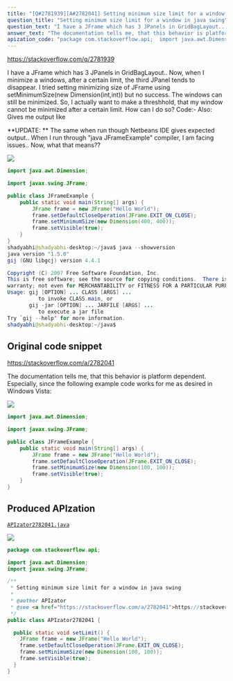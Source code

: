 ```yaml
---
title: "[Q#2781939][A#2782041] Setting minimum size limit for a window in java swing"
question_title: "Setting minimum size limit for a window in java swing"
question_text: "I have a JFrame which has 3 JPanels in GridBagLayout.. Now, when I minimize a windows, after a certain limit, the third JPanel tends to disappear. I tried setting minimizing size of JFrame using setMinimumSize(new Dimension(int,int)) but no success. The windows can still be minimized. So, I actually want to make a threshhold, that my window cannot be minimized after a certain limit. How can I do so? Code:- Also: Gives me output like  **UPDATE: ** The same when run though Netbeans IDE gives expected output.. When I run through \"java JFrameExample\" compiler, I am facing issues.. Now, what that means??"
answer_text: "The documentation tells me, that this behavior is platform dependent. Especially, since the following example code works for me as desired in Windows Vista:"
apization_code: "package com.stackoverflow.api;  import java.awt.Dimension; import javax.swing.JFrame;  /**  * Setting minimum size limit for a window in java swing  *  * @author APIzator  * @see <a href=\"https://stackoverflow.com/a/2782041\">https://stackoverflow.com/a/2782041</a>  */ public class APIzator2782041 {    public static void setLimit() {     JFrame frame = new JFrame(\"Hello World\");     frame.setDefaultCloseOperation(JFrame.EXIT_ON_CLOSE);     frame.setMinimumSize(new Dimension(100, 100));     frame.setVisible(true);   } }"
---
```


https://stackoverflow.com/q/2781939

I have a JFrame which has 3 JPanels in GridBagLayout..
Now, when I minimize a windows, after a certain limit, the third JPanel tends to disappear.
I tried setting minimizing size of JFrame using setMinimumSize(new Dimension(int,int)) but no success. The windows can still be minimized.
So, I actually want to make a threshhold, that my window cannot be minimized after a certain limit.
How can I do so?
Code:-
Also:
Gives me output like

**UPDATE: ** The same when run though Netbeans IDE gives expected output.. When I run through &quot;java JFrameExample&quot; compiler, I am facing issues.. Now, what that means??


<div class="code-logo"><img src="/stackoverflow.png" /></div>

```java
import java.awt.Dimension;

import javax.swing.JFrame;

public class JFrameExample {
    public static void main(String[] args) {
        JFrame frame = new JFrame("Hello World");
        frame.setDefaultCloseOperation(JFrame.EXIT_ON_CLOSE);
        frame.setMinimumSize(new Dimension(400, 400));
        frame.setVisible(true);
    }
}
shadyabhi@shadyabhi-desktop:~/java$ java --showversion
java version "1.5.0"
gij (GNU libgcj) version 4.4.1

Copyright (C) 2007 Free Software Foundation, Inc.
This is free software; see the source for copying conditions.  There is NO
warranty; not even for MERCHANTABILITY or FITNESS FOR A PARTICULAR PURPOSE.
Usage: gij [OPTION] ... CLASS [ARGS] ...
          to invoke CLASS.main, or
       gij -jar [OPTION] ... JARFILE [ARGS] ...
          to execute a jar file
Try `gij --help' for more information.
shadyabhi@shadyabhi-desktop:~/java$
```


## Original code snippet

https://stackoverflow.com/a/2782041

The documentation tells me, that this behavior is platform dependent. Especially, since the following example code works for me as desired in Windows Vista:

<div class="code-logo"><img src="/stackoverflow.png" /></div>

```java
import java.awt.Dimension;

import javax.swing.JFrame;

public class JFrameExample {
    public static void main(String[] args) {
        JFrame frame = new JFrame("Hello World");
        frame.setDefaultCloseOperation(JFrame.EXIT_ON_CLOSE);
        frame.setMinimumSize(new Dimension(100, 100));
        frame.setVisible(true);
    }
}
```

## Produced APIzation

[`APIzator2782041.java`](https://github.com/pasqualesalza/apization-temp-data/raw/master/search/APIzator2782041.java)

<div class="code-logo"><img src="/apizator.png" /></div>

```java
package com.stackoverflow.api;

import java.awt.Dimension;
import javax.swing.JFrame;

/**
 * Setting minimum size limit for a window in java swing
 *
 * @author APIzator
 * @see <a href="https://stackoverflow.com/a/2782041">https://stackoverflow.com/a/2782041</a>
 */
public class APIzator2782041 {

  public static void setLimit() {
    JFrame frame = new JFrame("Hello World");
    frame.setDefaultCloseOperation(JFrame.EXIT_ON_CLOSE);
    frame.setMinimumSize(new Dimension(100, 100));
    frame.setVisible(true);
  }
}

```